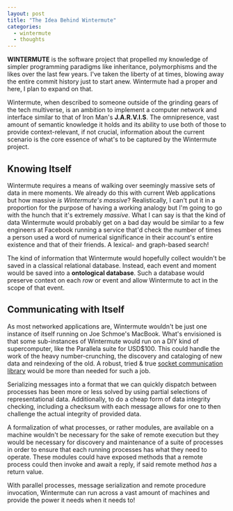 ```yaml
---
layout: post
title: "The Idea Behind Wintermute"
categories:
  - wintermute
  - thoughts
---
```


<p class='lead'>
  <strong>WINTERMUTE</strong> is the software project that propelled my
  knowledge of simpler programming paradigms like inheritance, polymorphisms
  and the likes over the last few years. I've taken the liberty of at times,
  blowing away the entire commit history just to start anew. Wintermute
  had a proper and here, I plan to expand on that.
</p>

Wintermute, when described to someone outside of the grinding gears of the tech
multiverse, is an ambition to implement a computer network and interface
similar to that of Iron Man's
<b title='Just A Really Very Intelligent System'>J.A.R.V.I.S</b>. The
omnipresence, vast amount of semantic knowledge it holds and its ability to
use both of those to provide context-relevant, if not crucial, information
about the current scenario is the core essence of what's to be captured by the
Wintermute project.

## Knowing Itself

Wintermute requires a means of walking over seemingly massive sets of data
in mere moments. We already do this with current Web applications but how
massive _is Wintermute's massive_? Realistically, I can't put it in a
proportion for the purpose of having a working analogy but I'm going to
go with the hunch that it's extremely _massive_. What I can say is that
the kind of data Wintermute would probably get on a bad day would be
similar to a few engineers at Facebook running a service that'd check
the number of times a person used a word of numerical significance in
their account's entire existence and that of their friends. A lexical-
and graph-based search!

The kind of information that Wintermute would hopefully collect wouldn't be
saved in a classical relational database. Instead, each event and moment would
be saved into a **ontological database**. Such a database would preserve context
on each _row_ or event and allow Wintermute to act in the scope of that event.

## Communicating with Itself

As most networked applications are, Wintermute wouldn't be just one instance of
itself running on Joe Schmoe's MacBook. What's envisioned is that some
sub-instances of Wintermute would run on a DIY kind of supercomputer, like the
Parallela suite for USD$100. This could handle the work of the heavy
number-crunching, the discovery and cataloging of new data and reindexing of
the old. A robust, tried & true [socket communication library][zeromq] would be
more than needed for such a job.

Serializing messages into a format that we can quickly dispatch between
processes has been more or less solved by using partial selections of
representational data. Additionally, to do a cheap form of data integrity
checking, including a checksum with each message allows for one to then
challenge the actual integrity of provided data.

A formalization of what processes, or rather modules, are available on a
machine wouldn't be necessary for the sake of remote execution but they would
be necessary for discovery and maintenance of a suite of processes in order to
ensure that each running processes has what they need to operate. These modules
could have exposed methods that a remote process could then invoke and await a
reply, if said remote method _has_ a return value.

With parallel processes, message serialization and remote procedure invocation,
Wintermute can run across a vast amount of machines and provide the power it
needs when it needs to!

[wntr]: http://wintermute.jalcine.me
[sp]: https://github.com/jalcine/wintermute
[zeromq]: http://zeromq.org
